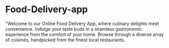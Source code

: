 # Food-Delivery-app
"Welcome to our Online Food Delivery App, where culinary delights meet convenience. Indulge your taste buds in a seamless gastronomic experience from the comfort of your home. Browse through a diverse array of cuisines, handpicked from the finest local restaurants. 
